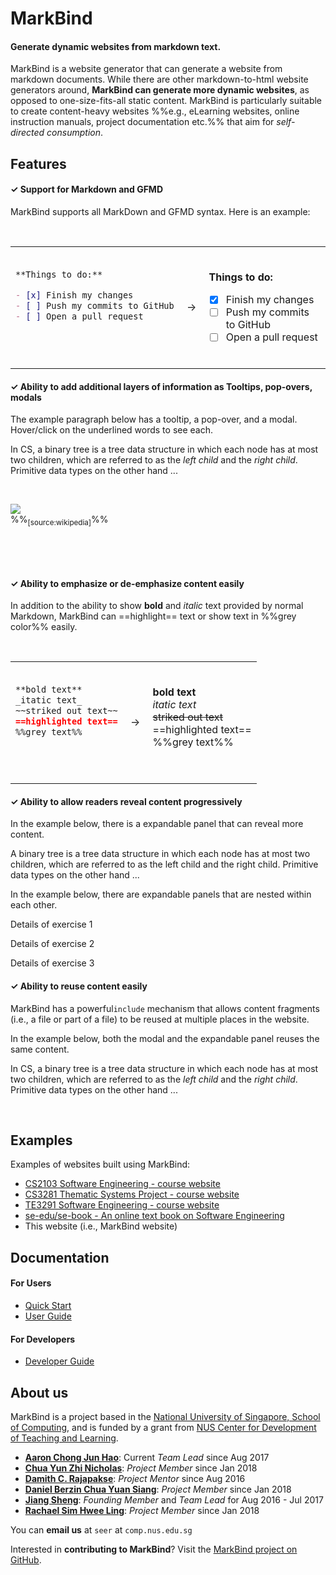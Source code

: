 <include src="./common/header.md" />

<div class="website-content">

# **MarkBind**

#### Generate dynamic websites from markdown text.

MarkBind is a website generator that can generate a website from markdown documents. While there are other markdown-to-html website generators around, **MarkBind can generate more dynamic websites**, as opposed to one-size-fits-all static content. MarkBind is particularly suitable to create content-heavy websites %%e.g., eLearning websites, online instruction manuals, project documentation etc.%% that aim for _<tooltip content="i.e., the reader can go deeper or get more content as desired">self-directed consumption</tooltip>_.   

## <span class="glyphicon glyphicon-th-list" aria-hidden="true"></span> Features

#### ✓ Support for Markdown and <tooltip content="GitHub-Flavored Markdown">GFMD</tooltip>

MarkBind supports all MarkDown and GFMD syntax. Here is an example:

<table>
<tr>
  <td>

```markdown
**Things to do:**

- [x] Finish my changes
- [ ] Push my commits to GitHub
- [ ] Open a pull request

```
  </td>
  <td>&nbsp;→&nbsp;</td>
  <td><br>
<tip-box>

**Things to do:**

- [x] Finish my changes
- [ ] Push my commits to GitHub
- [ ] Open a pull request

</tipbox>
  </td>
</tr>
</table>

#### ✓ Ability to add additional layers of information as Tooltips, pop-overs, modals

The example paragraph below has a tooltip, a pop-over, and a modal. Hover/click on the underlined words to see each.

<tip-box>

In <tooltip content="Computer Science">CS</tooltip>, a binary tree is a <trigger for="pop:index-tree">tree data structure</trigger> in which each node has at most two children, which are referred to as the _left child_ and the _right child_. <trigger trigger="click" for="modal:index-primitive">Primitive data types</trigger> on the other hand ...

<popover id="pop:index-tree" title="An example tree data structure" placement="top">
  <div slot="content">

![](https://upload.wikimedia.org/wikipedia/commons/f/f7/Binary_tree.svg)<br>
%%<sub>[source:wikipedia]</sub>%%

  </div>
</popover>

<modal large title="Some examples of primitive data types" id="modal:index-primitive">
  <include src="pages/primitiveDataTypes.md" />
</modal>

</tip-box>

#### ✓ Ability to emphasize or de-emphasize content easily

In addition to the ability to show **bold** and _italic_ text provided by normal Markdown, MarkBind can ==highlight== text or show text in %%grey color%% easily.

<table>
<tr>
  <td>

```markdown
**bold text**
_itatic text_
~~striked out text~~
==highlighted text==
%%grey text%%

```
  </td>
  <td>&nbsp;→&nbsp;</td>
  <td><br>

<tip-box>

**bold text**<br>
_itatic text_<br>
~~striked out text~~<br>
==highlighted text==<br>
%%grey text%%<br>

</tip-box>

  </td>
</tr>
</table>

#### ✓ Ability to allow readers reveal content progressively

In the example below, there is a expandable panel that can reveal more content.

<tip-box>

A binary tree is a tree data structure in which each node has at most two children, which are referred to as the left child and the right child. Primitive data types on the other hand ...

<panel type="seamless" header="%%:bulb: Some example primitive data types%%">
  <include src="pages/primitiveDataTypes.md" />
</panel>

</tip-box>

In the example below, there are expandable panels that are nested within each other.

<tip-box>

<panel type="info" header=":muscle: Exercises" no-close >

  <panel type="danger" header=":exclamation: [Compulsory] Ex 1" no-close >

Details of exercise 1
  </panel>  
  <panel type="warning" header="[Recommended] Ex 2" no-close >

Details of exercise 2
  </panel>  
  <panel type="success" header="[Optional] Ex 23" no-close >

Details of exercise 3
  </panel>
</panel>

</tip-box>


#### ✓ Ability to reuse content easily

MarkBind has a powerful`include` mechanism that allows content fragments (i.e., a file or part of a file) to be reused at multiple places in the website.

In the example below, both the modal and the expandable panel reuses the same content.

<tip-box>

In CS, a binary tree is a tree data structure in which each node has at most two children, which are referred to as the _left child_ and the _right child_. <trigger trigger="click" for="modal:index-primitive2">Primitive data types</trigger> on the other hand ...

<panel type="seamless" header="%%:bulb: Some example primitive data types%%">
  <include src="pages/primitiveDataTypes.md" />
</panel>

<modal large title="Some examples of primitive data types" id="modal:index-primitive2">
  <include src="pages/primitiveDataTypes.md" />
</modal>

</tip-box>

## <span class="glyphicon glyphicon-bookmark" aria-hidden="true"></span> Examples

Examples of websites built using MarkBind:
* [CS2103 Software Engineering - course website](https://www.comp.nus.edu.sg/~cs2103)
* [CS3281 Thematic Systems Project - course website](https://nus-cs3281.github.io/website/)
* [TE3291 Software Engineering - course website](https://nus-te3201.github.io/website/)
* [se-edu/se-book - An online text book on Software Engineering](https://se-edu.github.io/se-book/)
* This website (i.e., MarkBind website)

## <span class="glyphicon glyphicon-book" aria-hidden="true"></span> Documentation

#### For Users

* [Quick Start](./userGuide/userQuickStart.html)
* [User Guide](./userGuide/index.html)


#### For Developers

* [Developer Guide](https://github.com/MarkBind/markbind-cli/wiki/Developer-Guide)

## <span class="glyphicon glyphicon-home" aria-hidden="true"></span> About us

MarkBind is a project based in the [National University of Singapore, School of Computing](http://www.comp.nus.edu.sg/), and is funded by a grant from [NUS Center for Development of Teaching and Learning](http://www.cdtl.nus.edu.sg/).

* [**Aaron Chong Jun Hao**](https://github.com/acjh): Current _Team Lead_ since Aug 2017
* [**Chua Yun Zhi Nicholas**](https://github.com/nicholaschuayunzhi): _Project Member_ since Jan 2018
* [**Damith C. Rajapakse**](https://github.com/damithch): _Project Mentor_ since Aug 2016
* [**Daniel Berzin Chua Yuan Siang**](https://github.com/danielbrzn): _Project Member_ since Jan 2018
* [**Jiang Sheng**](https://github.com/Gisonrg): _Founding Member_ and _Team Lead_ for Aug 2016 - Jul 2017
* [**Rachael Sim Hwee Ling**](https://github.com/rachx): _Project Member_ since Jan 2018

<span class="glyphicon glyphicon-send" aria-hidden="true"></span> You can **email us** at `seer` at `comp.nus.edu.sg`

<span class="glyphicon glyphicon-console" aria-hidden="true"></span> Interested in **contributing to MarkBind**? Visit the [MarkBind project on GitHub](https://github.com/MarkBind/markbind).

</div>
